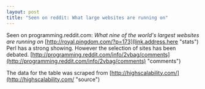 ```yaml
---
layout: post
title: "Seen on reddit: What large websites are running on"
---
```


Seen on programming.reddit.com:
  _What nine of the world's largest websites are running on_ [http://royal.pingdom.com/?p=173](link.address.here "stats")
Perl has a strong showing. However the selection of sites has been debated.
[http://programming.reddit.com/info/2vbag/comments](http://programming.reddit.com/info/2vbag/comments) "comments")

The data for the table was scraped from [http://highscalability.com/](http://highscalability.com/ "source")
